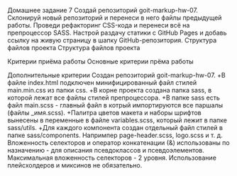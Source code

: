 Домашнее задание 7
Создай репозиторий goit-markup-hw-07.
Склонируй новый репозиторий и перенеси в него файлы предыдущей работы.
Проведи рефакторинг CSS-кода и перенеси всё на препроцессор SASS.
Настрой раздачу статики с GitHub Pages и добавь ссылку на живую страницу в шапку GitHub-репозитория.
Структура файлов проекта
Структура файлов проекта

Критерии приёма работы
Основные критерии прёма работы

Дополнительные критерии
Создан репозиторий goit-markup-hw-07.
+В файле index.html подключен минифицированный файл стилей main.min.css из папки css.
+В корне проекта создана папка sass, в которой лежат все файлы стилей препроцессора.
+В папке sass есть файл main.scss - главный файл в котрый импортируются все паршалы (файлы _имя.scss).
+Палитра цветов макета и наборы шрифтов вынесены в переменные в файле variables.scss, который лежит в папке sass/utils.
+Для каждого компонента создан отдельный файл стилей в папке sass/components. Напримпер page-header.scss, logo.scss и т. д.
Вложенность селекторов и оператор конкатенации (&) использованы по назначению - для описания псевдоклассов и псевдоэлементов.
Максимальная вложенность селекторов - 2 уровня.
Использование плейсхолдеров и миксинов не обязательно.